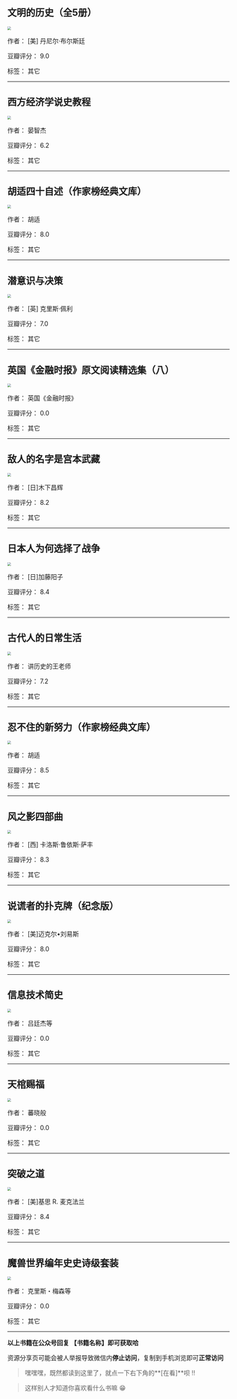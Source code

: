 ## 文明的历史（全5册）

<img src="https://www.aibooks.cc/wp-content/uploads/2019/11/201911261740363.jpg" style="zoom:50%;" />

作者： [美] 丹尼尔·布尔斯廷 

豆瓣评分：  9.0

标签： 其它


---

## 西方经济学说史教程

<img src="https://www.aibooks.cc/wp-content/uploads/2019/11/2019112617370850.jpg" style="zoom:50%;" />

作者： 晏智杰

豆瓣评分：  6.2

标签： 其它


---

## 胡适四十自述（作家榜经典文库）

<img src="https://www.aibooks.cc/wp-content/uploads/2019/11/2019112617330568.jpg" style="zoom:50%;" />

作者： 胡适

豆瓣评分：  8.0

标签： 其它


---

## 潜意识与决策

<img src="https://www.aibooks.cc/wp-content/uploads/2019/11/2019112617290266.jpg" style="zoom:50%;" />

作者： [英] 克里斯·佩利

豆瓣评分：  7.0

标签： 其它


---

## 英国《金融时报》原文阅读精选集（八）

<img src="https://www.aibooks.cc/wp-content/uploads/2019/11/2019112617252177.jpg" style="zoom:50%;" />

作者： 英国《金融时报》

豆瓣评分：  0.0

标签： 其它


---

## 敌人的名字是宫本武藏

<img src="https://www.aibooks.cc/wp-content/uploads/2019/11/2019112617221622.jpg" style="zoom:50%;" />

作者： [日]木下昌辉

豆瓣评分：  8.2

标签： 其它


---

## 日本人为何选择了战争

<img src="https://www.aibooks.cc/wp-content/uploads/2019/11/2019112612143772.jpg" style="zoom:50%;" />

作者： [日]加藤阳子

豆瓣评分：  8.4

标签： 其它


---

## 古代人的日常生活

<img src="https://www.aibooks.cc/wp-content/uploads/2019/11/2019112612101518.jpg" style="zoom:50%;" />

作者： 讲历史的王老师

豆瓣评分：  7.2

标签： 其它


---

## 忍不住的新努力（作家榜经典文库）

<img src="https://www.aibooks.cc/wp-content/uploads/2019/11/2019112612033842.jpg" style="zoom:50%;" />

作者： 胡适

豆瓣评分：  8.5

标签： 其它


---

## 风之影四部曲

<img src="https://www.aibooks.cc/wp-content/uploads/2019/11/2019112611502388.jpg" style="zoom:50%;" />

作者： [西] 卡洛斯·鲁依斯·萨丰

豆瓣评分：  8.3

标签： 其它


---

## 说谎者的扑克牌（纪念版）

<img src="https://www.aibooks.cc/wp-content/uploads/2019/11/2019112611424478.jpg" style="zoom:50%;" />

作者： [美]迈克尔•刘易斯

豆瓣评分：  8.0

标签： 其它


---

## 信息技术简史

<img src="https://www.aibooks.cc/wp-content/uploads/2019/11/2019112610573470.jpg" style="zoom:50%;" />

作者： 吕廷杰等

豆瓣评分：  0.0

标签： 其它


---

## 天棺赐福

<img src="https://www.aibooks.cc/wp-content/uploads/2019/11/2019112610522631.jpg" style="zoom:50%;" />

作者： 蕃晓般

豆瓣评分：  0.0

标签： 其它


---

## 突破之道

<img src="https://www.aibooks.cc/wp-content/uploads/2019/11/2019112609014117.jpg" style="zoom:50%;" />

作者： [美]基思 R. 麦克法兰

豆瓣评分：  8.4

标签： 其它


---

## 魔兽世界编年史史诗级套装

<img src="https://www.aibooks.cc/wp-content/uploads/2019/11/2019112608565892.jpg" style="zoom:50%;" />

作者： 克里斯・梅森等

豆瓣评分：  0.0

标签： 其它


---


**以上书籍在公众号回复 【书籍名称】即可获取哈** 


资源分享页可能会被人举报导致微信内**停止访问**，复制到手机浏览即可**正常访问**


> 嘿嘿嘿，既然都读到这里了，就点一下右下角的**[在看]**呗 !!

> 

> 这样别人才知道你喜欢看什么书嘛 😁

